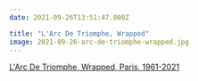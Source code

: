 ```yaml
---
date: 2021-09-26T13:51:47.000Z

title: "L'Arc De Triomphe, Wrapped"
image: 2021-09-26-arc-de-triomphe-wrapped.jpg
---
```


[L'Arc De Triomphe, Wrapped, Paris, 1961-2021](https://christojeanneclaude.net/artworks/arc-de-triomphe-wrapped/)
